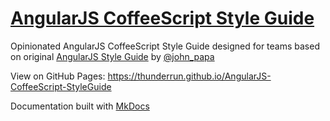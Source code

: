 # [AngularJS CoffeeScript Style Guide](https://thunderrun.github.io/AngularJS-CoffeeScript-StyleGuide)

Opinionated AngularJS CoffeeScript Style Guide designed for teams based on original [AngularJS Style Guide](https://github.com/johnpapa/angular-styleguide/blob/master/a1/README.md) by [@john_papa](//twitter.com/john_papa)

View on GitHub Pages: <https://thunderrun.github.io/AngularJS-CoffeeScript-StyleGuide>

Documentation built with [MkDocs](http://www.mkdocs.org)